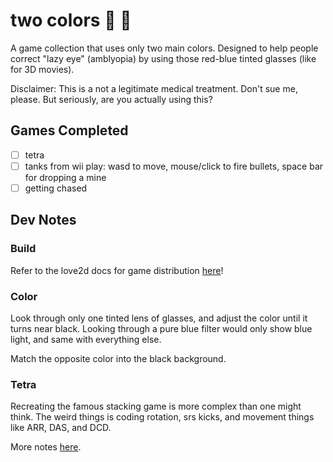 # two colors :red_circle: :large_blue_circle:

A game collection that uses only two main colors. 
Designed to help people correct "lazy eye" (amblyopia) by using those red-blue tinted glasses (like for 3D movies).

Disclaimer: This is a not a legitimate medical treatment. Don't sue me, please. But seriously, are you actually using this?

## Games Completed

- [ ] tetra
- [ ] tanks from wii play: wasd to move, mouse/click to fire bullets, space bar for dropping a mine
- [ ] getting chased

## Dev Notes

### Build

Refer to the love2d docs for game distribution [here](https://love2d.org/wiki/Game_Distribution)!

### Color

Look through only one tinted lens of glasses, and adjust the color until it turns near black.
Looking through a pure blue filter would only show blue light, and same with everything else.

Match the opposite color into the black background.

### Tetra

Recreating the famous stacking game is more complex than one might think.
The weird things is coding rotation, srs kicks, and movement things like
ARR, DAS, and DCD.

More notes [here](https://github.com/solunian/two-colors/tree/main/src/tetra/README.md).
